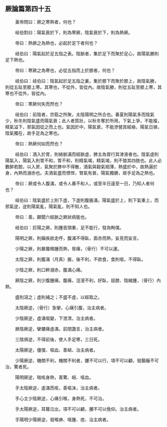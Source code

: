 ## 厥論篇第四十五

<p>&emsp;&emsp;
黃帝問曰：厥之寒熱者，何也？
</p>
<p>&emsp;&emsp;
岐伯對曰：陽氣衰於下，則為寒厥，陰氣衰於下，則為熱厥。
</p>
<p>&emsp;&emsp;
帝曰：熱厥之為熱也，必起於足下者何也？
</p>
<p>&emsp;&emsp;
岐伯曰：陽氣起於足五指之表。陰脈者，集於足下而聚於足心，故陽氣勝則足下熱也。
</p>
<p>&emsp;&emsp;
帝曰：寒厥之為寒也，必從五指而上於膝者，何也？
</p>
<p>&emsp;&emsp;
岐伯曰：岐伯曰：陰氣起於足五指之裏，集於膝下而聚於膝上，故陰氣勝，則從五趾至膝上寒。其寒也，不從外，皆從內。故陰氣勝，則從五趾至膝上寒，其寒也不從外，皆從內。
</p>
<p>&emsp;&emsp;
帝曰：寒厥何失而然也？
</p>
<p>&emsp;&emsp;
岐伯曰：前陰者，宗筋之所聚，太陰陽明之所合也。春夏則陽氣多而陰氣少，秋冬則陰氣盛而陽氣衰；此人者質壯，以秋冬奪於所用，下氣上爭，不能複，精氣溢下，邪氣因從之而上也。氣因於中，陽氣衰，不能滲營其經絡，陽氣日損，陰氣獨在，故手足為之寒也。
</p>
<p>&emsp;&emsp;
帝曰：熱厥何如而然也？
</p>
<p>&emsp;&emsp;
岐伯曰：酒入於胃，則絡脈滿而經脈虛，脾主為胃行其津液者也。陰氣虛則陽氣入，陽氣入則胃不和，胃不和，則精氣竭，精氣竭，則不營其四肢也。此人必數醉若飽，以入房，氣聚於脾中不得散，酒氣與穀氣相薄，熱盛於中，故熱遍於身，內熱而溺赤也。夫酒氣盛而慓悍，腎氣有衰，陽氣獨勝，故手足為之熱也。
</p>
<p>&emsp;&emsp;
帝曰：厥或令人腹滿，或令人暴不和人，或至半日遠至一日，乃知人者何也？
</p>
<p>&emsp;&emsp;
岐伯曰：陰氣盛於上則下虛，下虛則腹脹滿，陽氣盛於上，則下氣重上，而邪氣逆，逆則陽氣亂，陽氣亂，則不知人也。
</p>
<p>&emsp;&emsp;
帝曰：善。願聞六經脈之厥狀病能也。
</p>
<p>&emsp;&emsp;
岐伯曰：巨陽之厥，則腫首頭重，足不能行，發為眴僕。
</p>
<p>&emsp;&emsp;
陽明之厥，則癲疾欲走呼，腹滿不得臥，面赤而熱，妄見而妄言。
</p>
<p>&emsp;&emsp;
少陽之厥，則暴聾頰腫而熱，脅痛，（骨行）不可以運。
</p>
<p>&emsp;&emsp;
太陰之厥，則腹滿（月真）脹，後不利，不欲食，食則嘔，不得臥。
</p>
<p>&emsp;&emsp;
少陰之厥，則口幹溺赤，腹滿心痛。
</p>
<p>&emsp;&emsp;
厥陰之厥，則少腹腫痛，腹痛，涇溲不利，好臥，屈膝、陰縮腫，（骨行）內熱。
</p>
<p>&emsp;&emsp;
盛則瀉之；虛則補之；不盛不虛，以經取之。
</p>
<p>&emsp;&emsp;
太陰厥逆，（骨行）急攣，心痛引腹，治主病者。
</p>
<p>&emsp;&emsp;
少陰厥逆，虛滿嘔變，下泄清，治主病者。
</p>
<p>&emsp;&emsp;
厥陰厥逆，攣腰痛虛滿，前閉譫言，治主病者。
</p>
<p>&emsp;&emsp;
三陰俱逆，不得前後，使人手足寒，三日死。
</p>
<p>&emsp;&emsp;
太陽厥逆，僵僕、嘔血、善衄、治主病者。
</p>
<p>&emsp;&emsp;
少陽厥逆，機關不利，機關不利者，腰不可以行，項不可以顧，發腸癰不可治，驚者死。
</p>
<p>&emsp;&emsp;
陽明厥逆，喘咳身熱，善驚、衄、嘔血。
</p>
<p>&emsp;&emsp;
手太陰厥逆，虛滿而咳，善嘔沫，治主病者。
</p>
<p>&emsp;&emsp;
手心主少陰厥逆，心痛引喉，身熱死，不可治。
</p>
<p>&emsp;&emsp;
手太陽厥逆，耳聾泣出，項不可以顧，腰不可以俛仰。治主病者。
</p>
<p>&emsp;&emsp;
手陽明少陽厥逆，發喉痹、噎腫、痙、治主病者。
</p>